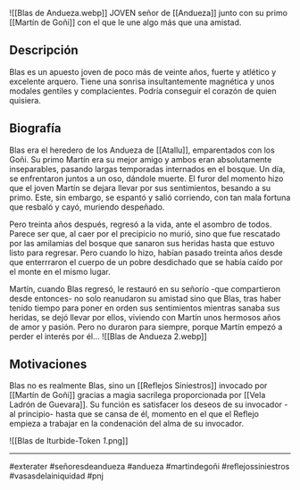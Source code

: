 ![[Blas de Andueza.webp]]
JOVEN señor de [[Andueza]] junto con su primo [[Martín de Goñi]] con el que le une algo más que una amistad.

## Descripción
Blas es un apuesto joven de poco más de veinte años, fuerte y atlético y excelente arquero. Tiene una sonrisa insultantemente magnética y unos modales gentiles y complacientes. Podría conseguir el corazón de quien quisiera. 

## Biografía 
Blas era el heredero de los Andueza de [[Atallu]], emparentados con los Goñi. Su primo Martín era su mejor amigo y ambos eran absolutamente inseparables, pasando largas temporadas internados en el bosque. Un día, se enfrentaron juntos a un oso, dándole muerte. El furor del momento hizo que el joven Martín se dejara llevar por sus sentimientos, besando a su primo. Este, sin embargo, se espantó y salió corriendo, con tan mala fortuna que resbaló y cayó, muriendo despeñado. 

Pero treinta años después, regresó a la vida, ante el asombro de todos. Parece ser que, al caer por el precipicio no murió, sino que fue rescatado por las amilamias del bosque que sanaron sus heridas hasta que estuvo listo para regresar. Pero cuando lo hizo, habían pasado treinta años desde que enterrraron el cuerpo de un pobre desdichado que se había caído por el monte en el mismo lugar. 

Martín, cuando Blas regresó, le restauró en su señorío -que compartieron desde entonces- no solo reanudaron su amistad sino que Blas, tras haber tenido tiempo para poner en orden sus sentimientos mientras sanaba sus heridas,   se dejó llevar por ellos, viviendo con Martín unos hermosos años de amor y pasión. Pero no duraron para siempre, porque Martín empezó a perder el interés por él...
![[Blas de Andueza 2.webp]]

## Motivaciones 
Blas no es realmente Blas, sino un [[Reflejos Siniestros]] invocado por [[Martín de Goñi]] gracias a magia sacrílega proporcionada por [[Vela Ladrón de Guevara]].  Su función es satisfacer los deseos de su invocador -al principio- hasta que se cansa de él, momento en el que el Reflejo empieza a trabajar en la condenación del alma de su invocador. 

![[Blas de Iturbide-Token _1_.png]]

--- 
#exterater #señoresdeandueza #andueza #martindegoñi #reflejossiniestros #vasasdelainiquidad  #pnj 
